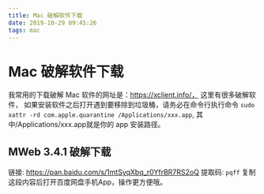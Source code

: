```yaml
---
title: Mac 破解软件下载
date: 2019-10-29 09:45:26
tags: mac
---
```


# Mac 破解软件下载

我常用的下载破解 Mac 软件的网址是：https://xclient.info/， 这里有很多破解软件，
如果安装软件之后打开遇到要移除到垃圾桶，请务必在命令行执行命令 `sudo xattr -rd com.apple.quarantine /Applications/xxx.app`, 其中/Applications/xxx.app就是你的 app 安装路径。

## MWeb 3.4.1 破解下载
链接: https://pan.baidu.com/s/1mtSyqXbq_r0YfrBR7RS2oQ 提取码: `pqff` 复制这段内容后打开百度网盘手机App，操作更方便哦。